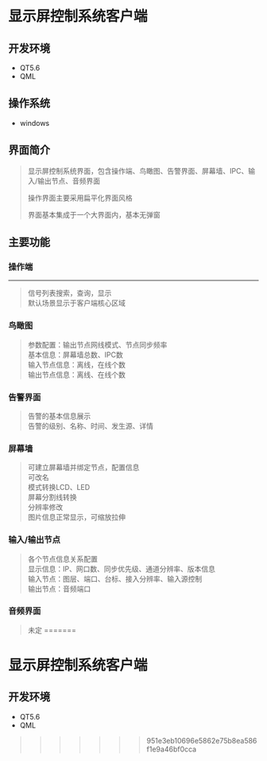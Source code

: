 显示屏控制系统客户端
======================
开发环境
----------
- QT5.6  
- QML

操作系统
----------
- windows

界面简介
------------
>显示屏控制系统界面，包含操作端、鸟瞰图、告警界面、屏幕墙、IPC、输入/输出节点、音频界面   
>
>操作界面主要采用扁平化界面风格   
>
>界面基本集成于一个大界面内，基本无弹窗  

主要功能
---------
### 操作端
-------
>信号列表搜索，查询，显示  
>默认场景显示于客户端核心区域

### 鸟瞰图
>参数配置：输出节点网线模式、节点同步频率  
>基本信息：屏幕墙总数、IPC数  
>输入节点信息：离线，在线个数  
>输出节点信息：离线、在线个数  

### 告警界面
>告警的基本信息展示  
>告警的级别、名称、时间、发生源、详情

### 屏幕墙
>可建立屏幕墙并绑定节点，配置信息  
>可改名  
>模式转换LCD、LED  
>屏幕分割线转换  
>分辨率修改  
>图片信息正常显示，可缩放拉伸  

### 输入/输出节点
>各个节点信息关系配置  
>显示信息：IP、网口数、同步优先级、通道分辨率、版本信息  
>输入节点：图层、端口、台标、接入分辨率、输入源控制  
>输出节点：音频端口  

### 音频界面
>未定
=======
# 显示屏控制系统客户端

## 开发环境

- QT5.6
- QML

>>>>>>> 951e3eb10696e5862e75b8ea586f1e9a46bf0cca
